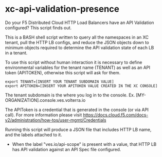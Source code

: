 # xc-api-validation-presence
Do your F5 Distributed Cloud HTTP Load Balancers have an API Validation configured? This script finds out.

This is a BASH shell script written to query all the namespaces in an XC tenant, pull the HTTP LB configs, and reduce the JSON objects down to minimum objects required to determine the API validation state of each LB in a tenant.

To use this script without human interaction it is necessary to define environmental variables for the tenant name (TENANT) as well as an API token (APITOKEN), otherwise this script will ask for them.

```
export TENANT=[INSERT YOUR TENANT SUBDOMAIN VALUE]
export APITOKEN=[INSERT YOUR APITOKEN VALUE CREATED IN THE XC CONSOLE]
```

The tenant subdomain is the where you log in to the console. Ex. [MY-ORGANIZATION].console.ves.volterra.io

The APIToken is a credential that is generated in the console (or via API call). For more information please visit https://docs.cloud.f5.com/docs-v2/administration/how-tos/user-mgmt/Credentials

Running this script will produce a JSON file that includes HTTP LB name, and the labels attached to it. 
  - When the label "ves.io/api-scope" is present with a value, that HTTP LB has API validation against an API Spec file configured.
